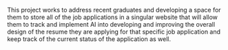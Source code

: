 This project works to address recent graduates and developing a space for them to store all of the job applications in a singular website that will allow them to track and implement AI into developing and improving the overall design of the resume they are applying for that specific job application and keep track of the current status of the application as well. 
